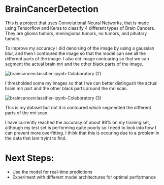 # BrainCancerDetection
This is a project that uses Convolutional Neural Networks, that is made using Tensorflow and Keras to classify 4 different types of Brain Cancers. They are glioma tumors,  meningioma tumors, no tumors, and pituitary tumors.

To improve my accuracy I did denoising of the image by using a gaussian blur, and then I contoured the image so that the model can see all the different parts of the image. I also did image contouring so that we can segment the actual brain mri and the other black parts of the image.

![braincancerclassifier-ipynb-Colaboratory (2)](https://user-images.githubusercontent.com/47342287/113519009-b5386f00-9557-11eb-96bd-069aca410bf2.png)

I thresholded some my images so that I we can better distingush the actual brain mri part and the other black parts around the mri scan.

![braincancerclassifier-ipynb-Colaboratory (3)](https://user-images.githubusercontent.com/47342287/113519054-f0d33900-9557-11eb-99e9-ebf93e8b0470.png)

This is my dataset but not it is contoured which segmented the different parts of the mri scan.

I have currently reached the accuracy of about 98% on my training set, although my test set is performing quite poorly so I need to look into how I can prevent more overfitting. I think that this is occuring due to a problem in the data that Iam tryint to find.

# Next Steps:

- Use the model for real-time predictions
- Experiment with different model architectures for optimal performance

